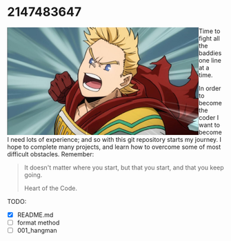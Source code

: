 # 2147483647

<img align="left" height="250" src="https://github.com/MrColour/2147483647/blob/master/resources/maxresdefault.jpg" />

Time to fight all the baddies one line at a time.

In order to become the coder I want to become I need lots of experience; and so with this git repository starts my journey. I hope to complete many projects, and learn how to overcome some of most difficult obstacles. Remember:

>   It doesn't matter where you start, but that you start, and that you keep going. 
>
>   Heart of the Code.

TODO:
- [X] README.md
- [ ] format method
- [ ] 001_hangman
